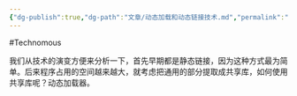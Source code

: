 ```yaml
---
{"dg-publish":true,"dg-path":"文章/动态加载和动态链接技术.md","permalink":"/文章/动态加载和动态链接技术/","dgEnableSearch":"true","created":"2023-03-13T13:05:08.000+08:00","updated":"2023-11-14T13:31:39.886+08:00"}
---
```


#Technomous 

我们从技术的演变方便来分析一下，首先早期都是静态链接，因为这种方式最为简单。后来程序占用的空间越来越大，就考虑把通用的部分提取成共享库，如何使用共享库呢？动态加载器。